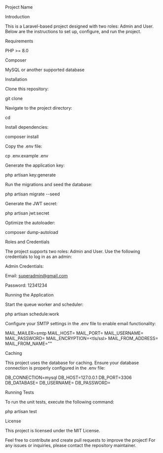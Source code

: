 Project Name

Introduction

This is a Laravel-based project designed with two roles: Admin and User. Below are the instructions to set up, configure, and run the project.

Requirements

PHP >= 8.0

Composer

MySQL or another supported database

Installation

Clone this repository:

git clone <repository-url>

Navigate to the project directory:

cd <project-folder>

Install dependencies:

composer install

Copy the .env file:

cp .env.example .env

Generate the application key:

php artisan key:generate

Run the migrations and seed the database:

php artisan migrate --seed

Generate the JWT secret:

php artisan jwt:secret

Optimize the autoloader:

composer dump-autoload

Roles and Credentials

The project supports two roles: Admin and User. Use the following credentials to log in as an admin:

Admin Credentials:

Email: superadmin@gmail.com

Password: 12341234

Running the Application

Start the queue worker and scheduler:

php artisan schedule:work

Configure your SMTP settings in the .env file to enable email functionality:

MAIL_MAILER=smtp
MAIL_HOST=<your-smtp-host>
MAIL_PORT=<your-smtp-port>
MAIL_USERNAME=<your-smtp-username>
MAIL_PASSWORD=<your-smtp-password>
MAIL_ENCRYPTION=<tls/ssl>
MAIL_FROM_ADDRESS=<your-email>
MAIL_FROM_NAME="<your-name>"

Caching

This project uses the database for caching. Ensure your database connection is properly configured in the .env file:

DB_CONNECTION=mysql
DB_HOST=127.0.0.1
DB_PORT=3306
DB_DATABASE=<your-database>
DB_USERNAME=<your-username>
DB_PASSWORD=<your-password>

Running Tests

To run the unit tests, execute the following command:

php artisan test

License

This project is licensed under the MIT License.

Feel free to contribute and create pull requests to improve the project! For any issues or inquiries, please contact the repository maintainer.

